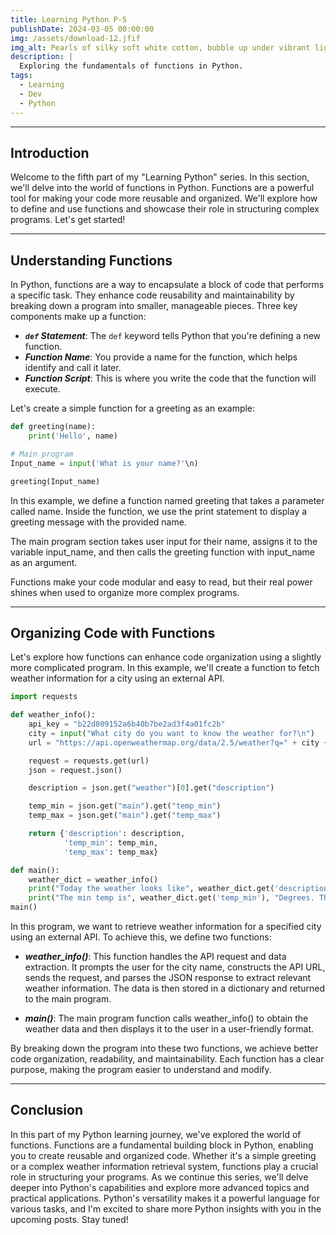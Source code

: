 ```yaml
---
title: Learning Python P-5
publishDate: 2024-03-05 00:00:00
img: /assets/download-12.jfif
img_alt: Pearls of silky soft white cotton, bubble up under vibrant lighting
description: |
  Exploring the fundamentals of functions in Python.
tags:
  - Learning
  - Dev
  - Python
---
```


---

## Introduction

Welcome to the fifth part of my "Learning Python" series. In this section, we'll delve into the world of functions in Python. Functions are a powerful tool for making your code more reusable and organized. We'll explore how to define and use functions and showcase their role in structuring complex programs. Let's get started!

---

## Understanding Functions

In Python, functions are a way to encapsulate a block of code that performs a specific task. They enhance code reusability and maintainability by breaking down a program into smaller, manageable pieces. Three key components make up a function:

- **_`def` Statement_**: The `def` keyword tells Python that you're defining a new function.
- **_Function Name_**: You provide a name for the function, which helps identify and call it later.
- **_Function Script_**: This is where you write the code that the function will execute.

Let's create a simple function for a greeting as an example:

```python 
def greeting(name):
	print('Hello', name)

# Main program
Input_name = input('What is your name?'\n)

greeting(Input_name)
```

In this example, we define a function named greeting that takes a parameter called name. Inside the function, we use the print statement to display a greeting message with the provided name.

The main program section takes user input for their name, assigns it to the variable input_name, and then calls the greeting function with input_name as an argument.

Functions make your code modular and easy to read, but their real power shines when used to organize more complex programs.

---

## Organizing Code with Functions

Let's explore how functions can enhance code organization using a slightly more complicated program. In this example, we'll create a function to fetch weather information for a city using an external API.

```python
import requests

def weather_info():
    api_key = "b22d809152a6b40b7be2ad3f4a01fc2b"
    city = input("What city do you want to know the weather for?\n")
    url = "https://api.openweathermap.org/data/2.5/weather?q=" + city + "&appid=" + api_key + "&units=imperial"

    request = requests.get(url)
    json = request.json()

    description = json.get("weather")[0].get("description")

    temp_min = json.get("main").get("temp_min")
    temp_max = json.get("main").get("temp_max")

    return {'description': description,
            'temp_min': temp_min,
            'temp_max': temp_max}

def main():
    weather_dict = weather_info()
    print("Today the weather looks like", weather_dict.get('description'))
    print("The min temp is", weather_dict.get('temp_min'), "Degrees. The max temp is", weather_dict.get('temp_max'), "Degrees.")
main()
```

In this program, we want to retrieve weather information for a specified city using an external API. To achieve this, we define two functions:

- **_weather_info()_**: This function handles the API request and data extraction. It prompts the user for the city name, constructs the API URL, sends the request, and parses the JSON response to extract relevant weather information. The data is then stored in a dictionary and returned to the main program.

- **_main()_**: The main program function calls weather_info() to obtain the weather data and then displays it to the user in a user-friendly format.

By breaking down the program into these two functions, we achieve better code organization, readability, and maintainability. Each function has a clear purpose, making the program easier to understand and modify.

---

## Conclusion

In this part of my Python learning journey, we've explored the world of functions. Functions are a fundamental building block in Python, enabling you to create reusable and organized code. Whether it's a simple greeting or a complex weather information retrieval system, functions play a crucial role in structuring your programs. As we continue this series, we'll delve deeper into Python's capabilities and explore more advanced topics and practical applications. Python's versatility makes it a powerful language for various tasks, and I'm excited to share more Python insights with you in the upcoming posts. Stay tuned!